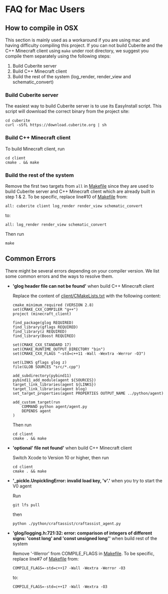 # FAQ for Mac Users

## How to compile in OSX

This section is mainly used as a workaround if you are using mac and having difficulty compiling this project. If you can not build Cuberite and the C++ Minecraft client using ```make``` under root directory, we suggest you compile them separately using the following steps:

1. Build Cuberite server
2. Build C++ Minecraft client
3. Build the rest of the system (log_render, render_view and schematic_convert)

### Build Cuberite server

The easiest way to build Cuberite server is to use its EasyInstall script. This script will download the correct binary from the project site:
 
```
cd cuberite
curl -sSfL https://download.cuberite.org | sh
```
 
### Build C++ Minecraft client
 
To build Minecraft client, run
 
```
cd client
cmake . && make
```
 
### Build the rest of the system
 
Remove the first two targets from ```all``` in [Makefile](Makefile) since they are used to build Cuberite server and C++ Minecraft client which are already built in step 1 & 2. To be specific, replace line#10 of [Makefile](Makefile) from:
 
```
all: cuberite client log_render render_view schematic_convert
```
 
to:
 
```
all: log_render render_view schematic_convert
```
 
Then run

```
make
```

## Common Errors
 
There might be several errors depending on your compiler version. We list some common errors and the ways to resolve them.
 
- **'glog header file can not be found'** when build C++ Minecraft client

    Replace the content of [client/CMakeLists.txt](../droidlet/lowlevel/minecraft/client/CMakeLists.txt) with the following content:
    
    ```
    cmake_minimum_required (VERSION 2.8)
    set(CMAKE_CXX_COMPILER "g++")
    project (minecraft_client)
    
    find_package(glog REQUIRED)
    find_library(gflags REQUIRED)
    find_library(z REQUIRED)
    find_library(Boost REQUIRED)
    
    set(CMAKE_CXX_STANDARD 17)
    set(CMAKE_RUNTIME_OUTPUT_DIRECTORY "bin")
    set(CMAKE_CXX_FLAGS "-std=c++11 -Wall -Wextra -Werror -O3")
    
    set(LINKS gflags glog z)
    file(GLOB SOURCES "src/*.cpp")
    
    add_subdirectory(pybind11)
    pybind11_add_module(agent ${SOURCES})
    target_link_libraries(agent ${LINKS})
    target_link_libraries(agent blog)
    set_target_properties(agent PROPERTIES OUTPUT_NAME ../python/agent)
    
    add_custom_target(run
    	COMMAND python agent/agent.py
    	DEPENDS agent
    )
    ```
    
    Then run
    
    ```
    cd client
    cmake . && make
    ```
    
    
- **'optional' file not found'** when build C++ Minecraft client
    
    Switch Xcode to Version 10 or higher, then run

    ```
    cd client
    cmake . && make
    ```
    
- **'_pickle.UnpicklingError: invalid load key, 'v'.'** when you try to start the V0 agent

    Run
    
    ```
    git lfs pull
    ```
    
    then
    
    ```
    python ./python/craftassist/craftassist_agent.py
    ```

- **'glog/logging.h:721:32: error: comparison of integers of different signs: 'const long' and 'const unsigned long''** when build rest of the system
    
    Remove '-Werror' from COMPILE_FLAGS in [Makefile](Makefile). To be specific, replace line#7 of [Makefile](Makefile) from:

    ```
    COMPILE_FLAGS=-std=c++17 -Wall -Wextra -Werror -O3
    ```
    
    to:
    
    ```
    COMPILE_FLAGS=-std=c++17 -Wall -Wextra -O3
    ```












